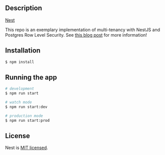 
## Description

[Nest](https://github.com/nestjs/nest)

This repo is an exemplary implementation of multi-tenancy with NestJS and Postgres Row Level Security.
See [this blog post](https://fabianski.gitlab.io/page/posts/nestjs-multi-tenancy-with-factory) for more information!

## Installation

```bash
$ npm install
```

## Running the app

```bash
# development
$ npm run start

# watch mode
$ npm run start:dev

# production mode
$ npm run start:prod
```

## License

Nest is [MIT licensed](LICENSE).
